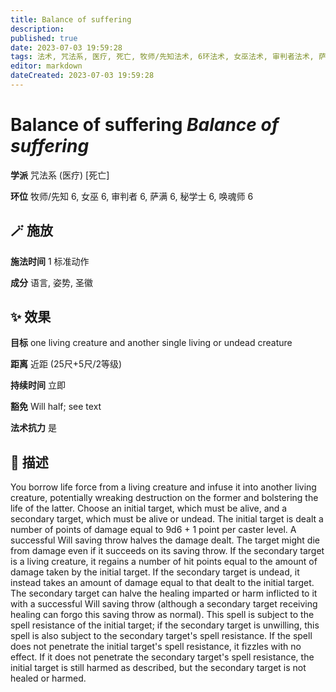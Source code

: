 ```yaml
---
title: Balance of suffering
description: 
published: true
date: 2023-07-03 19:59:28
tags: 法术, 咒法系, 医疗, 死亡, 牧师/先知法术, 6环法术, 女巫法术, 审判者法术, 萨满法术, 秘学士法术, 唤魂师法术
editor: markdown
dateCreated: 2023-07-03 19:59:28
---
```


# **Balance of suffering** *Balance of suffering*

**学派** 咒法系 (医疗) \[死亡\] 

**环位** 牧师/先知 6, 女巫 6, 审判者 6, 萨满 6, 秘学士 6, 唤魂师 6

## 🪄 施放

**施法时间** 1 标准动作

**成分** 语言, 姿势, 圣徽

## ✨ 效果 

**目标** one living creature and another single living or undead creature 

**距离** 近距 (25尺+5尺/2等级)  

**持续时间** 立即 

**豁免** Will half; see text

**法术抗力** 是

## 📖 描述

You borrow life force from a living creature and infuse it into another living creature, potentially wreaking destruction on the former and bolstering the life of the latter.  Choose an initial target, which must be alive, and a secondary target, which must be alive or undead. The initial target is dealt a number of points of damage equal to 9d6 + 1 point per caster level. A successful Will saving throw halves the damage dealt. The target might die from damage even if it succeeds on its saving throw.  If the secondary target is a living creature, it regains a number of hit points equal to the amount of damage taken by the initial target. If the secondary target is undead, it instead takes an amount of damage equal to that dealt to the initial target. The secondary target can halve the healing imparted or harm inflicted to it with a successful Will saving throw (although a secondary target receiving healing can forgo this saving throw as normal).  This spell is subject to the spell resistance of the initial target; if the secondary target is unwilling, this spell is also subject to the secondary target's spell resistance. If the spell does not penetrate the initial target's spell resistance, it fizzles with no effect. If it does not penetrate the secondary target's spell resistance, the initial target is still harmed as described, but the secondary target is not healed or harmed.
    